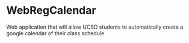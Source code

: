 # WebRegCalendar
Web application that will allow UCSD students to automatically create a google calendar of their class schedule. 
